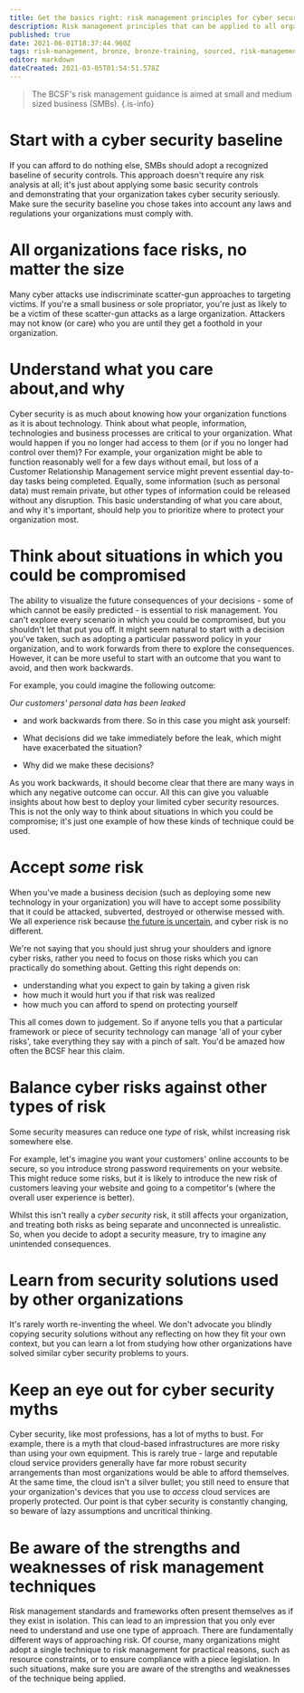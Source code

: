 ```yaml
---
title: Get the basics right: risk management principles for cyber security
description: Risk management principles that can be applied to all organizations, regardless of size.
published: true
date: 2021-06-01T18:37:44.960Z
tags: risk-management, bronze, bronze-training, sourced, risk-management-guidance, favorite
editor: markdown
dateCreated: 2021-03-05T01:54:51.578Z
---
```


> The BCSF's risk management guidance is aimed at small and medium sized business (SMBs).
{.is-info}



# Start with a cyber security baseline

If you can afford to do nothing else, SMBs should adopt a recognized baseline of security controls. This approach doesn't require any risk analysis at all; it's just about applying some basic security controls and demonstrating that your organization takes cyber security seriously. Make sure the security baseline you chose takes into account any laws and regulations your organizations must comply with.

# All organizations face risks, no matter the size


Many cyber attacks use indiscriminate scatter-gun approaches to targeting victims. If you're a small business or sole propriator, you're just as likely to be a victim of these scatter-gun attacks as a large organization. Attackers may not know (or care) who you are until they get a foothold in your organization.

# Understand what you care about,and why


Cyber security is as much about knowing how your organization functions as it is about technology. Think about what people, information, technologies and business processes are critical to your organization. What would happen if you no longer had access to them (or if you no longer had control over them)? For example, your organization might be able to function reasonably well for a few days without email, but loss of a Customer Relationship Management service might prevent essential day-to-day tasks being completed. Equally, some information (such as personal data) must remain private, but other types of information could be released without any disruption. This basic understanding of what you care about, and why it's important, should help you to prioritize where to protect your organization most.

# Think about situations in which you could be compromised

The ability to visualize the future consequences of your decisions - some of which cannot be easily predicted - is essential to risk management. You can't explore every scenario in which you could be compromised, but you shouldn't let that put you off. It might seem natural to start with a decision you've taken, such as adopting a particular password policy in your organization, and to work forwards from there to explore the consequences. However, it can be more useful to start with an outcome that you want to avoid, and then work backwards.

For example, you could imagine the following outcome:

*Our customers' personal data has been leaked*

- and work backwards from there. So in this case you might ask yourself:

-   What decisions did we take immediately before the leak, which might have exacerbated the situation?
-   Why did we make these decisions?

As you work backwards, it should become clear that there are many ways in which any negative outcome can occur. All this can give you valuable insights about how best to deploy your limited cyber security resources. This is not the only way to think about situations in which you could be compromise; it's just one example of how these kinds of technique could be used.

# Accept *some* risk

When you've made a business decision (such as deploying some new technology in your organization) you will have to accept some possibility that it could be attacked, subverted, destroyed or otherwise messed with. We all experience risk because [the future is uncertain](/bronze-training/background-topics/risk-2-fundamentals), and cyber risk is no different.

We're not saying that you should just shrug your shoulders and ignore cyber risks, rather you need to focus on those risks which you can practically do something about. Getting this right depends on:

-   understanding what you expect to gain by taking a given risk
-   how much it would hurt you if that risk was realized
-   how much you can afford to spend on protecting yourself

This all comes down to judgement. So if anyone tells you that a particular framework or piece of security technology can manage 'all of your cyber risks', take everything they say with a pinch of salt. You'd be amazed how often the BCSF hear this claim.

# Balance cyber risks against other types of risk

Some security measures can reduce one *type* of risk, whilst increasing risk somewhere else.

For example, let's imagine you want your customers' online accounts to be secure, so you introduce strong password requirements on your website. This might reduce some risks, but it is likely to introduce the new risk of customers leaving your website and going to a competitor's (where the overall user experience is better).

Whilst this isn't really a *cyber security* risk, it still affects your organization, and treating both risks as being separate and unconnected is unrealistic. So, when you decide to adopt a security measure, try to imagine any unintended consequences.

# Learn from security solutions used by other organizations

It's rarely worth re-inventing the wheel. We don't advocate you blindly copying security solutions without any reflecting on how they fit your own context, but you can learn a lot from studying how other organizations have solved similar cyber security problems to yours.

# Keep an eye out for cyber security myths

Cyber security, like most professions, has a lot of myths to bust. For example, there is a myth that cloud-based infrastructures are more risky than using your own equipment. This is rarely true - large and reputable cloud service providers generally have far more robust security arrangements than most organizations would be able to afford themselves. At the same time, the cloud isn't a silver bullet; you still need to ensure that your organization's devices that you use to *access* cloud services are properly protected. Our point is that cyber security is constantly changing, so beware of lazy assumptions and uncritical thinking.

# Be aware of the strengths and weaknesses of risk management techniques

Risk management standards and frameworks often present themselves as if they exist in isolation. This can lead to an impression that you only ever need to understand and use one type of approach. There are fundamentally different ways of approaching risk. Of course, many organizations might adopt a single technique to risk management for practical reasons, such as resource constraints, or to ensure compliance with a piece legislation. In such situations, make sure you are aware of the strengths and weaknesses of the technique being applied.
